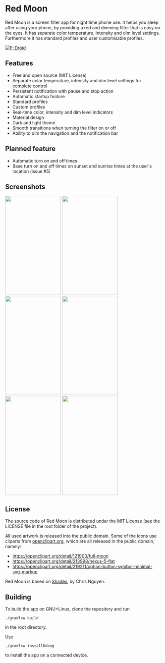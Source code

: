 # Red Moon

Red Moon is a screen filter app for night time phone use. It helps you
sleep after using your phone, by providing a red and dimming filter
that is easy on the eyes. It has separate color temperature, intensity
and dim level settings. Furthermore it has standard profiles and user
customisable profiles.

[![F-Droid](https://f-droid.org/wiki/images/0/06/F-Droid-button_get-it-on.png)](https://f-droid.org/repository/browse/?fdid=com.jmstudios.redmoon)

## Features
* Free and open source (MIT License)
* Separate color temperature, intensity and dim level settings for
complete control
* Persistent notification with pause and stop action
* Automatic startup feature
* Standard profiles
* Custom profiles
* Real-time color, intensity and dim level indicators
* Material design
* Dark and light theme
* Smooth transitions when turning the filter on or off
* Ability to dim the navigation and the notification bar

## Planned feature
* Automatic turn on and off times
* Base turn on and off times on sunset and sunrise times at the user's location (issue #5)

## Screenshots
<img src="https://lut.im/SevCJgBVqp/oYgQjjFeF1Osevdc.png" width="180" height="320" />
<img src="https://lut.im/h8FQzuo2qZ/WxCE0CljflMb8iEj.png" width="180" height="320" />
<img src="https://lut.im/7LjrrQwssI/iCj5lvP136G27JeC.png" width="180" height="320" />
<img src="https://lut.im/Sf7pkjsnAL/h7dOJ6Vweyguq7dJ.png" width="180" height="320" />
<img src="https://lut.im/3LelmIloww/aN7LswaDr6fA3361.png" width="180" height="320" />
<img src="https://lut.im/uHzUMI5P0f/LFayd7loIoOGXSV3.png" width="180" height="320" />


## License
The source code of Red Moon is distributed under the MIT License (see the
LICENSE file in the root folder of the project).

All used artwork is released into the public domain. Some of the icons use
cliparts from [openclipart.org](https://openclipart.org/), which are all
released in the public domain, namely:
* https://openclipart.org/detail/121903/full-moon
* https://openclipart.org/detail/213998/nexus-5-flat
* https://openclipart.org/detail/219211/option-button-symbol-minimal-svg-markup

Red Moon is based on [Shades](https://github.com/cngu/shades), by Chris Nguyen.

## Building
To build the app on GNU+Linux, clone the repository and run

```
./gradlew build
```

in the root directory.

Use

```
./gradlew installDebug
```

to install the app on a connected device.
